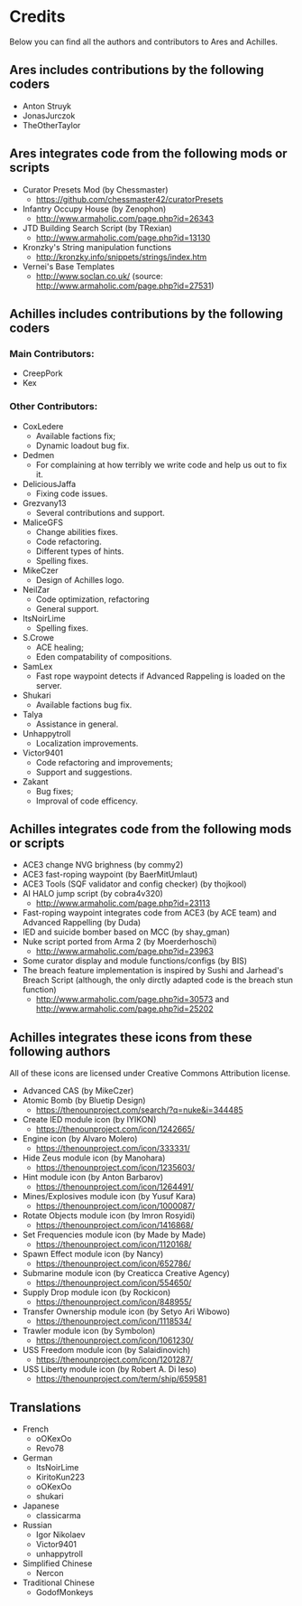 # Credits
Below you can find all the authors and contributors to Ares and Achilles.

## Ares includes contributions by the following coders
* Anton Struyk
* JonasJurczok
* TheOtherTaylor

## Ares integrates code from the following mods or scripts
* Curator Presets Mod (by Chessmaster)
    - https://github.com/chessmaster42/curatorPresets
* Infantry Occupy House (by Zenophon)
    - http://www.armaholic.com/page.php?id=26343
* JTD Building Search Script (by TRexian)
    - http://www.armaholic.com/page.php?id=13130
* Kronzky's String manipulation functions
    - http://kronzky.info/snippets/strings/index.htm
* Vernei's Base Templates
    - http://www.soclan.co.uk/ (source: http://www.armaholic.com/page.php?id=27531)

## Achilles includes contributions by the following coders
### Main Contributors:
* CreepPork
* Kex

### Other Contributors:
* CoxLedere
    - Available factions fix;
    - Dynamic loadout bug fix.
* Dedmen
    - For complaining at how terribly we write code and help us out to fix it.
* DeliciousJaffa
	- Fixing code issues.
* Grezvany13
    - Several contributions and support.
* MaliceGFS
    - Change abilities fixes.
    - Code refactoring.
    - Different types of hints.
    - Spelling fixes.
* MikeCzer
	- Design of Achilles logo.
* NeilZar
    - Code optimization, refactoring
    - General support.
* ItsNoirLime
    - Spelling fixes.
* S.Crowe
    - ACE healing;
    - Eden compatability of compositions.
* SamLex
    - Fast rope waypoint detects if Advanced Rappeling is loaded on the server.
* Shukari
    - Available factions bug fix.
* Talya
    - Assistance in general.
* Unhappytroll
    - Localization improvements.
* Victor9401
    - Code refactoring and improvements;
    - Support and suggestions.
* Zakant
    - Bug fixes;
    - Improval of code efficency.

## Achilles integrates code from the following mods or scripts
* ACE3 change NVG brighness (by commy2)
* ACE3 fast-roping waypoint (by BaerMitUmlaut)
* ACE3 Tools (SQF validator and config checker) (by thojkool)
* AI HALO jump script (by cobra4v320)
    - http://www.armaholic.com/page.php?id=23113
* Fast-roping waypoint integrates code from ACE3 (by ACE team) and Advanced Rappelling (by Duda)
* IED and suicide bomber based on MCC (by shay_gman)
* Nuke script ported from Arma 2 (by Moerderhoschi)
	- http://www.armaholic.com/page.php?id=23963
* Some curator display and module functions/configs (by BIS)
* The breach feature implementation is inspired by Sushi and Jarhead's Breach Script (although, the only dirctly adapted code is the breach stun function)
    - http://www.armaholic.com/page.php?id=30573 and http://www.armaholic.com/page.php?id=25202

## Achilles integrates these icons from these following authors
All of these icons are licensed under Creative Commons Attribution license.
* Advanced CAS (by MikeCzer)
* Atomic Bomb (by Bluetip Design)
	- https://thenounproject.com/search/?q=nuke&i=344485
* Create IED module icon (by IYIKON)
    - https://thenounproject.com/icon/1242665/
* Engine icon (by Alvaro Molero)
    - https://thenounproject.com/icon/333331/
* Hide Zeus module icon (by Manohara)
    - https://thenounproject.com/icon/1235603/
* Hint module icon (by Anton Barbarov)
    - https://thenounproject.com/icon/1264491/
* Mines/Explosives module icon (by Yusuf Kara)
    - https://thenounproject.com/icon/1000087/
* Rotate Objects module icon (by Imron Rosyidi)
    - https://thenounproject.com/icon/1416868/ 
* Set Frequencies module icon (by Made by Made)
    - https://thenounproject.com/icon/1120168/
* Spawn Effect module icon (by Nancy)
    - https://thenounproject.com/icon/652786/
* Submarine module icon (by Creaticca Creative Agency)
    - https://thenounproject.com/icon/554650/
* Supply Drop module icon (by Rockicon)
    - https://thenounproject.com/icon/848955/
* Transfer Ownership module icon (by Setyo Ari Wibowo)
    - https://thenounproject.com/icon/1118534/
* Trawler module icon (by Symbolon)
    - https://thenounproject.com/icon/1061230/
* USS Freedom module icon (by Salaidinovich)
    - https://thenounproject.com/icon/1201287/
* USS Liberty module icon (by Robert A. Di Ieso)
	- https://thenounproject.com/term/ship/659581

## Translations
* French
    - oOKexOo
    - Revo78
* German
	- ItsNoirLime
    - KiritoKun223
    - oOKexOo
    - shukari
* Japanese
    - classicarma
* Russian
    - Igor Nikolaev
    - Victor9401
    - unhappytroll
* Simplified Chinese
	- Nercon
* Traditional Chinese
	- GodofMonkeys
